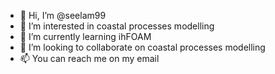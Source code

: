 - 👋 Hi, I’m @seelam99
- 👀 I’m interested in coastal processes modelling
- 🌱 I’m currently learning ihFOAM
- 💞️ I’m looking to collaborate on coastal processes modelling
- 📫 You can reach me on my email

<!---
seelam99/seelam99 is a ✨ special ✨ repository because its `README.md` (this file) appears on your GitHub profile.
You can click the Preview link to take a look at your changes.
--->
